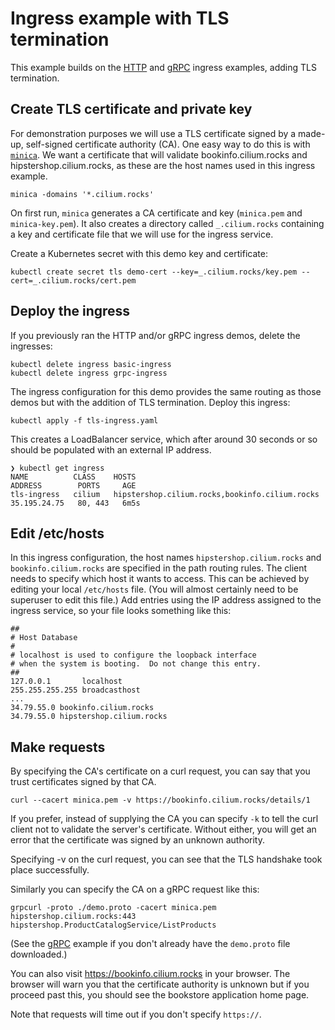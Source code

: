 # Ingress example with TLS termination 

This example builds on the [HTTP](http.md) and [gRPC](grpc.md) ingress examples, adding TLS
termination. 

## Create TLS certificate and private key

For demonstration purposes we will use a TLS certificate signed by a made-up, self-signed 
certificate authority (CA). One easy way to do this is with
[`minica`](https://github.com/jsha/minica). We want a certificate that will
validate bookinfo.cilium.rocks and hipstershop.cilium.rocks, as
these are the host names used in this ingress example.

```
minica -domains '*.cilium.rocks'
```

On first run, `minica` generates a CA certificate and key (`minica.pem` and
`minica-key.pem`). It also creates a directory called `_.cilium.rocks`
containing a key and certificate file that we will use for the ingress service.   

Create a Kubernetes secret with this demo key and certificate: 

```
kubectl create secret tls demo-cert --key=_.cilium.rocks/key.pem --cert=_.cilium.rocks/cert.pem
```

## Deploy the ingress

If you previously ran the HTTP and/or gRPC ingress demos, delete the ingresses: 

```
kubectl delete ingress basic-ingress
kubectl delete ingress grpc-ingress
```

The ingress configuration for this demo provides the same routing as those demos
but with the addition of TLS termination. Deploy this ingress: 

```
kubectl apply -f tls-ingress.yaml 
```

This creates a LoadBalancer service, which after around 30 seconds or so should
be populated with an external IP address. 

```
❯ kubectl get ingress                          
NAME          CLASS    HOSTS                                            ADDRESS        PORTS     AGE
tls-ingress   cilium   hipstershop.cilium.rocks,bookinfo.cilium.rocks   35.195.24.75   80, 443   6m5s
```

## Edit /etc/hosts

In this ingress configuration, the host names `hipstershop.cilium.rocks` and
`bookinfo.cilium.rocks` are specified in the path routing rules. The client
needs to specify which host it wants to access. This can be achieved by
editing your local `/etc/hosts` file. (You will almost certainly need to be
superuser to edit this file.) Add entries using the IP address
assigned to the ingress service, so your file looks something like this: 

```
##
# Host Database
#
# localhost is used to configure the loopback interface
# when the system is booting.  Do not change this entry.
##
127.0.0.1       localhost
255.255.255.255 broadcasthost
...
34.79.55.0 bookinfo.cilium.rocks
34.79.55.0 hipstershop.cilium.rocks
```

## Make requests

By specifying the CA's certificate on a curl request, you can say that you trust certificates
signed by that CA.

```
curl --cacert minica.pem -v https://bookinfo.cilium.rocks/details/1
```

If you prefer, instead of supplying the CA you can specify `-k` to tell the curl client not to validate the
server's certificate. Without either, you will get an error that the certificate
was signed by an unknown authority. 

Specifying -v on the curl request, you can see that the TLS handshake took place successfully. 

Similarly you can specify the CA on a gRPC request like this:

```
grpcurl -proto ./demo.proto -cacert minica.pem hipstershop.cilium.rocks:443 hipstershop.ProductCatalogService/ListProducts
```

(See the [gRPC](grpc.md) example if you don't already have the `demo.proto` file downloaded.)

You can also visit https://bookinfo.cilium.rocks in your browser. The browser
will warn you that the certificate authority is unknown but if you proceed past
this, you should see the bookstore application home page. 

Note that requests will time out if you don't specify `https://`. 
